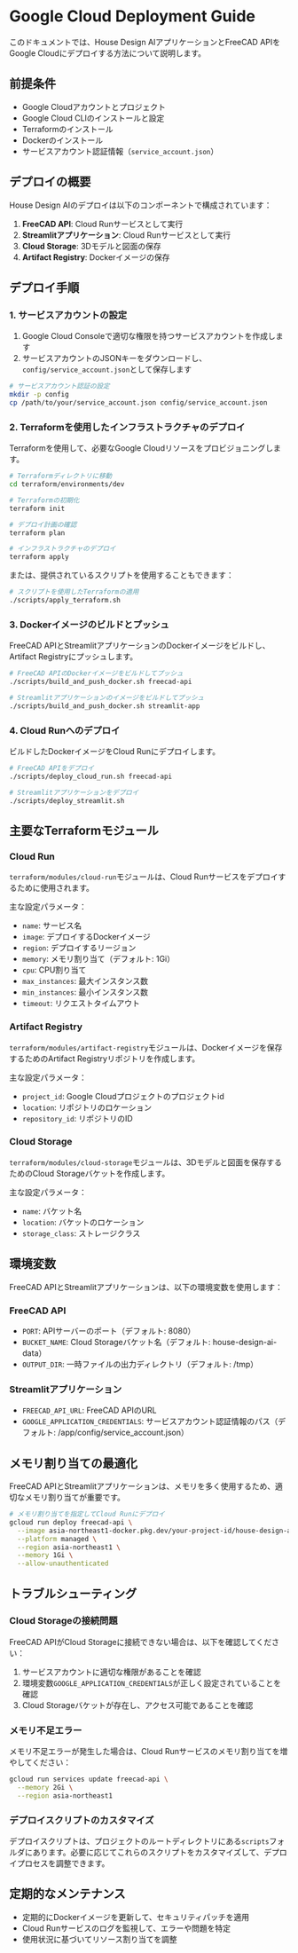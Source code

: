 # Google Cloud Deployment Guide

このドキュメントでは、House Design AIアプリケーションとFreeCAD APIをGoogle Cloudにデプロイする方法について説明します。

## 前提条件

- Google Cloudアカウントとプロジェクト
- Google Cloud CLIのインストールと設定
- Terraformのインストール
- Dockerのインストール
- サービスアカウント認証情報（`service_account.json`）

## デプロイの概要

House Design AIのデプロイは以下のコンポーネントで構成されています：

1. **FreeCAD API**: Cloud Runサービスとして実行
2. **Streamlitアプリケーション**: Cloud Runサービスとして実行
3. **Cloud Storage**: 3Dモデルと図面の保存
4. **Artifact Registry**: Dockerイメージの保存

## デプロイ手順

### 1. サービスアカウントの設定

1. Google Cloud Consoleで適切な権限を持つサービスアカウントを作成します
2. サービスアカウントのJSONキーをダウンロードし、`config/service_account.json`として保存します

```bash
# サービスアカウント認証の設定
mkdir -p config
cp /path/to/your/service_account.json config/service_account.json
```

### 2. Terraformを使用したインフラストラクチャのデプロイ

Terraformを使用して、必要なGoogle Cloudリソースをプロビジョニングします。

```bash
# Terraformディレクトリに移動
cd terraform/environments/dev

# Terraformの初期化
terraform init

# デプロイ計画の確認
terraform plan

# インフラストラクチャのデプロイ
terraform apply
```

または、提供されているスクリプトを使用することもできます：

```bash
# スクリプトを使用したTerraformの適用
./scripts/apply_terraform.sh
```

### 3. Dockerイメージのビルドとプッシュ

FreeCAD APIとStreamlitアプリケーションのDockerイメージをビルドし、Artifact Registryにプッシュします。

```bash
# FreeCAD APIのDockerイメージをビルドしてプッシュ
./scripts/build_and_push_docker.sh freecad-api

# Streamlitアプリケーションのイメージをビルドしてプッシュ
./scripts/build_and_push_docker.sh streamlit-app
```

### 4. Cloud Runへのデプロイ

ビルドしたDockerイメージをCloud Runにデプロイします。

```bash
# FreeCAD APIをデプロイ
./scripts/deploy_cloud_run.sh freecad-api

# Streamlitアプリケーションをデプロイ
./scripts/deploy_streamlit.sh
```

## 主要なTerraformモジュール

### Cloud Run

`terraform/modules/cloud-run`モジュールは、Cloud Runサービスをデプロイするために使用されます。

主な設定パラメータ：

- `name`: サービス名
- `image`: デプロイするDockerイメージ
- `region`: デプロイするリージョン
- `memory`: メモリ割り当て（デフォルト: 1Gi）
- `cpu`: CPU割り当て
- `max_instances`: 最大インスタンス数
- `min_instances`: 最小インスタンス数
- `timeout`: リクエストタイムアウト

### Artifact Registry

`terraform/modules/artifact-registry`モジュールは、Dockerイメージを保存するためのArtifact Registryリポジトリを作成します。

主な設定パラメータ：

- `project_id`: Google Cloudプロジェクトのプロジェクトid
- `location`: リポジトリのロケーション
- `repository_id`: リポジトリのID

### Cloud Storage

`terraform/modules/cloud-storage`モジュールは、3Dモデルと図面を保存するためのCloud Storageバケットを作成します。

主な設定パラメータ：

- `name`: バケット名
- `location`: バケットのロケーション
- `storage_class`: ストレージクラス

## 環境変数

FreeCAD APIとStreamlitアプリケーションは、以下の環境変数を使用します：

### FreeCAD API

- `PORT`: APIサーバーのポート（デフォルト: 8080）
- `BUCKET_NAME`: Cloud Storageバケット名（デフォルト: house-design-ai-data）
- `OUTPUT_DIR`: 一時ファイルの出力ディレクトリ（デフォルト: /tmp）

### Streamlitアプリケーション

- `FREECAD_API_URL`: FreeCAD APIのURL
- `GOOGLE_APPLICATION_CREDENTIALS`: サービスアカウント認証情報のパス（デフォルト: /app/config/service_account.json）

## メモリ割り当ての最適化

FreeCAD APIとStreamlitアプリケーションは、メモリを多く使用するため、適切なメモリ割り当てが重要です。

```bash
# メモリ割り当てを指定してCloud Runにデプロイ
gcloud run deploy freecad-api \
  --image asia-northeast1-docker.pkg.dev/your-project-id/house-design-ai/freecad-api:latest \
  --platform managed \
  --region asia-northeast1 \
  --memory 1Gi \
  --allow-unauthenticated
```

## トラブルシューティング

### Cloud Storageの接続問題

FreeCAD APIがCloud Storageに接続できない場合は、以下を確認してください：

1. サービスアカウントに適切な権限があることを確認
2. 環境変数`GOOGLE_APPLICATION_CREDENTIALS`が正しく設定されていることを確認
3. Cloud Storageバケットが存在し、アクセス可能であることを確認

### メモリ不足エラー

メモリ不足エラーが発生した場合は、Cloud Runサービスのメモリ割り当てを増やしてください：

```bash
gcloud run services update freecad-api \
  --memory 2Gi \
  --region asia-northeast1
```

### デプロイスクリプトのカスタマイズ

デプロイスクリプトは、プロジェクトのルートディレクトリにある`scripts`フォルダにあります。必要に応じてこれらのスクリプトをカスタマイズして、デプロイプロセスを調整できます。

## 定期的なメンテナンス

- 定期的にDockerイメージを更新して、セキュリティパッチを適用
- Cloud Runサービスのログを監視して、エラーや問題を特定
- 使用状況に基づいてリソース割り当てを調整
